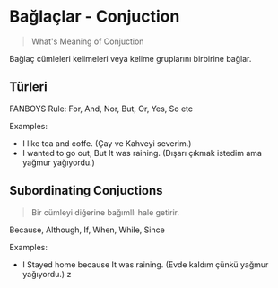 # Bağlaçlar - Conjuction

> What's Meaning of Conjuction

Bağlaç cümleleri kelimeleri veya kelime gruplarını birbirine bağlar.

## Türleri

FANBOYS Rule: For, And, Nor, But, Or, Yes, So etc

Examples:
 - I like tea and coffe.
   (Çay ve Kahveyi severim.)
 - I wanted to go out, But It was raining.
   (Dışarı çıkmak istedim ama yağmur yağıyordu.)

## Subordinating Conjuctions

> Bir cümleyi diğerine bağımllı hale getirir.

Because, Although, If, When, While, Since

Examples:
 - I Stayed home because It was raining.
   (Evde kaldım çünkü yağmur yağıyordu.)
 z